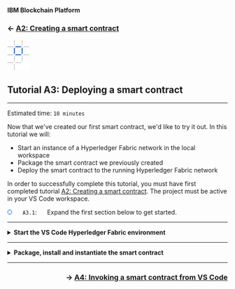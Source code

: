 **IBM Blockchain Platform**

<h3 align='left'>← <a href='./a2.md'><b>A2: Creating a smart contract</b></a></h3> 

<img src="./images/ibp.png" alt="IBM Blockchain Platform"></img>
## **Tutorial A3: Deploying a smart contract**

---

Estimated time: `10 minutes`

Now that we've created our first smart contract, we'd like to try it out. In this tutorial we will:

* Start an instance of a Hyperledger Fabric network in the local workspace
* Package the smart contract we previously created
* Deploy the smart contract to the running Hyperledger Fabric network

In order to successfully complete this tutorial, you must have first completed tutorial <a href='./a2.md'>A2: Creating a smart contract</a>. The project must be active in your VS Code workspace.

<img src="./images/bullet.png" alt="[]"></img> &nbsp;&nbsp;&nbsp;&nbsp; `A3.1`: &nbsp;&nbsp;&nbsp;&nbsp;
Expand the first section below to get started.


---
<details>
<summary><b>Start the VS Code Hyperledger Fabric environment</b></summary>

<img src="./images/bullet.png" alt="[]"></img> &nbsp;&nbsp;&nbsp;&nbsp; `A3.2`: &nbsp;&nbsp;&nbsp;&nbsp;
Click on the IBM Blockchain Platform icon in the activity bar to show the blockchain side bar.

<img src="./images/a2.2-a3.2.png" alt="IBM Blockchain Platform side bar"></img>


<br><h3 align='left'>The Fabric Environments view</h3>

The IBM Blockchain Platform VS Code Extension helps you test your smart contracts in a Hyperledger Fabric network. The extension comes with a pre-configured one organization network that runs on your local machine ("1 Org Local Fabric"). You can connect to remote networks too; we will do this in a later tutorial.

The available networks are shown in the Fabric Environments view.

<img src="./images/a3.3.1.png" alt="Fabric Environments view"></img>

We'll see later how this view also allows you to configure more realistic networks that also run entirely on your local machine. This allows you to check that your smart contract is functionally correct before you move to a more complex distributed network configuration. 

The required Hyperledger Fabric components are automatically downloaded and started when you select it.

<img src="./images/bullet.png" alt="[]"></img> &nbsp;&nbsp;&nbsp;&nbsp; `A3.3`: &nbsp;&nbsp;&nbsp;&nbsp;
In the Fabric Environments view, click "*1 Org Local Fabric  O  (click to start)*"

This will download and start the embedded instance of Hyperledger Fabric, and may take up to five minutes to complete.

<img src="./images/a3.3.2.png" alt="Local Fabric starting"></img>

When Hyperledger Fabric has fully initialized, the view will change to show the smart contracts, channels, nodes and organizations in the local environment.

<img src="./images/a3.3.3.png" alt="Local Fabric started"></img>

Each of these elements tells you what's configured in the connected environment:
* **Smart contracts** show the smart contracts that are available. They can be *installed*, which means that the code has been copied to the peers, and *instantiated*, which means that they are available to the network.
* **Channels** define the scope of each network, and form one method of choosing how organizations share data. We will look at channels in a later tutorial.
* **Nodes** are the Hyperledger Fabric components that make the system work. There are three types of nodes:
   * Peers which host ledgers and execute smart contracts
   * Orderers which assert transaction order and distribute blocks to peers
   * Certificate authorities which provide the means of identifying users and organizations on the network
* **Organizations** are the members of the blockchain network. Each organization will consist of many different users and types of users.


   > <br>
   > For more about the components that make up a Hyperledger Fabric network, see the <a href="https://hyperledger-fabric.readthedocs.io/en/latest/key_concepts.html">Hyperledger Fabric documentation</a>.
   > <br>&nbsp;
   
If you expand the various sections you'll see the various defaults for each of these elements:

* Four **nodes**: a single peer called *Org1Peer1*, an ordering node called *Orderer* and a certificate authority for each of the two organizations.
* Two **organizations**, with identifiers of 'OrdererMSP' and 'Org1MSP'. The former will own the orderer and the latter the peer; it is good practice to use separate organizations for orderer nodes and peers.
* There is a single default network **channel** called *mychannel*.
* By default there are no **smart contracts** installed or instantiated.



<img src="./images/a3.3.4.png" alt="Local Fabric defaults"></img>

> <br>
   > <b>Starting again?</b>
   > <br> If you ever need to start with a new Hyperledger Fabric instance, hover over the Fabric Environments view, click the ellipsis ('...') and select 'Teardown Fabric Environment'. Use with caution: this will completely wipe the Hyperledger Fabric instance and anything deployed to it. Development files in your workspace (e.g. smart contract projects) will remain.
   > <br>&nbsp;

<img src="./images/bullet.png" alt="[]"></img> &nbsp;&nbsp;&nbsp;&nbsp; `A3.4`: &nbsp;&nbsp;&nbsp;&nbsp;
Expand the next section of the tutorial to continue.

</details>

---

<details>
<summary><b>Package, install and instantiate the smart contract</b></summary>


We will now package, install and instantiate our smart contract into the local environment. It is possible to do this as three separate actions in the VS Code extension, or by just using the 'Instantiate' action, which will also do the package and install steps if necessary.

For simplicity, we will just use the single-step instantiate for now. When we explore the upgrade process in tutorial <a href='./a6.md'>A6: Upgrading a smart contract</a>, we will use the individual processes.

<img src="./images/bullet.png" alt="[]"></img> &nbsp;&nbsp;&nbsp;&nbsp; `A3.5`: &nbsp;&nbsp;&nbsp;&nbsp;
In the Fabric Environments view, click "Smart Contracts" -> "Instantiated" -> "+ Instantiate".

<img src="./images/a3.5.png" alt="Instantiate smart contract"></img>

IBM Blockchain Platform detects the smart contract project created in the previous tutorial.

<img src="./images/bullet.png" alt="[]"></img> &nbsp;&nbsp;&nbsp;&nbsp; `A3.6`: &nbsp;&nbsp;&nbsp;&nbsp;
In the Command Palette, click 'demo-contract'.

<img src="./images/a3.6.png" alt="Choose the package to install"></img>

It may take up to a minute to package and install the smart contract.

Before the smart contract is instantiated you will be prompted to enter the name of any required instantiation function.

<img src="./images/bullet.png" alt="[]"></img> &nbsp;&nbsp;&nbsp;&nbsp; `A3.7`: &nbsp;&nbsp;&nbsp;&nbsp;
In the Command Palette, press Enter when prompted for an instantiate function name.

<img src="./images/a3.7.png" alt="Enter any instantiation function"></img>

Private data is an advanced technique for sharing data between organizations. We will not be using that feature for now; it is the subject of a later tutorial.

<img src="./images/bullet.png" alt="[]"></img> &nbsp;&nbsp;&nbsp;&nbsp; `A3.8`: &nbsp;&nbsp;&nbsp;&nbsp;
In the Command Palette, click 'No' to not provide a private data collection configuration file.

<img src="./images/a3.8-a6.17.png" alt="No Private Data Collection configuration file"></img>

The endorsement policy determines which peers get to run the smart contract. As we only have one peer in our organization, we can accept the default.

<img src="./images/bullet.png" alt="[]"></img> &nbsp;&nbsp;&nbsp;&nbsp; `A3.9`: &nbsp;&nbsp;&nbsp;&nbsp;
In the Command Palette, click 'Default' to accept the default smart contract endorsement policy.

<img src="./images/a3.9.1-a6.18.1.png" alt="Default endorsement policy"></img>

Instantiation may take a further few minutes to complete.

When instantiation has completed you will see the new smart contract package listed in the Smart Contracts view, and also underneath the Instantiated section of the connected environment.

<img src="./images/a3.9.2.png" alt="Smart contract view after instantiate"></img>

<img src="./images/a3.9.3.png" alt="Fabric environments view after instantiate"></img>

The text after the '@' sign is the version; note that it is set to '0.0.1'. For TypeScript smart contracts, both the name and version are taken from the <i>package.json</i> file in the root of the smart contract project:

<img src="./images/a3.9.4.png" alt="Top of package.json"></img>

We will update this in a later tutorial.

Congratulations! You've successfully deployed your first smart contract on a Hyperledger Fabric network. As we're going to see, there's much more to do - but this is a great start.

<br><h3 align='left'>Summary</h3>

In this tutorial we started the built-in one organization Hyperledger Fabric network. We packaged our smart contract, installed it and instantiated it.

In the next tutorial we will exercise the smart contract, to see how it behaves inside the network.

</details>

---

<h3 align='right'> → <a href='./a4.md'><b>A4: Invoking a smart contract from VS Code</b></h3></a>
